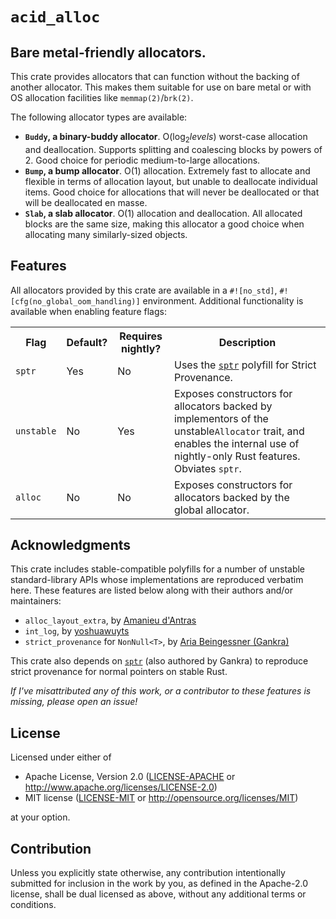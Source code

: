 # `acid_alloc`

## Bare metal-friendly allocators.

This crate provides allocators that can function without the backing of another
allocator. This makes them suitable for use on bare metal or with OS allocation
facilities like `memmap(2)`/`brk(2)`.

The following allocator types are available:

- **`Buddy`, a binary-buddy allocator**. O(log<sub>2</sub>_levels_) worst-case
  allocation and deallocation. Supports splitting and coalescing blocks by
  powers of 2. Good choice for periodic medium-to-large allocations.
- **`Bump`, a bump allocator**. O(1) allocation. Extremely fast to allocate and
  flexible in terms of allocation layout, but unable to deallocate individual
  items. Good choice for allocations that will never be deallocated or that will
  be deallocated en masse.
- **`Slab`, a slab allocator**. O(1) allocation and deallocation. All
  allocated blocks are the same size, making this allocator a good choice when
  allocating many similarly-sized objects.

## Features

All allocators provided by this crate are available in a `#![no_std]`,
`#![cfg(no_global_oom_handling)]` environment. Additional functionality is
available when enabling feature flags:

<table>
 <tr>
  <th>Flag</th>
  <th>Default?</th>
  <th>Requires nightly?</th>
  <th>Description</th>
 </tr>
 <tr><!-- sptr -->
  <td><code>sptr</code></td>
  <td>Yes</td>
  <td>No</td>
  <td>
   Uses the <a href="https://crates.io/crates/sptr"><code>sptr</code></a> polyfill for Strict Provenance.
  </td>
 </tr>
 <tr>
  <td><code>unstable</code></td>
  <td>No</td>
  <td>Yes</td>
  <td>
   Exposes constructors for allocators backed by implementors of the
   unstable<code>Allocator</code> trait, and enables the internal use of
   nightly-only Rust features. Obviates <code>sptr</code>.
  </td>
 </tr>
 <tr>
  <td><code>alloc</code></td>
  <td>No</td>
  <td>No</td>
  <td>
   Exposes constructors for allocators backed by the global allocator.
  </td>
 </tr>
</table>

[`sptr`]: https://crates.io/crates/sptr

## Acknowledgments

This crate includes stable-compatible polyfills for a number of unstable
standard-library APIs whose implementations are reproduced verbatim here. These
features are listed below along with their authors and/or maintainers:

- `alloc_layout_extra`, by [Amanieu d'Antras]
- `int_log`, by [yoshuawuyts]
- `strict_provenance` for `NonNull<T>`, by [Aria Beingessner (Gankra)]

This crate also depends on [`sptr`] (also authored by Gankra) to reproduce
strict provenance for normal pointers on stable Rust.

_If I've misattributed any of this work, or a contributor to these features is
missing, please open an issue!_

[library api team]: https://www.rust-lang.org/governance/teams/library#Library%20API%20team
[amanieu d'antras]: https://github.com/Amanieu
[yoshuawuyts]: https://github.com/yoshuawuyts
[aria beingessner (gankra)]: https://github.com/Gankra

## License

Licensed under either of

- Apache License, Version 2.0
  ([LICENSE-APACHE](LICENSE-APACHE) or <http://www.apache.org/licenses/LICENSE-2.0>)
- MIT license
  ([LICENSE-MIT](LICENSE-MIT) or <http://opensource.org/licenses/MIT>)

at your option.

## Contribution

Unless you explicitly state otherwise, any contribution intentionally submitted
for inclusion in the work by you, as defined in the Apache-2.0 license, shall be
dual licensed as above, without any additional terms or conditions.
